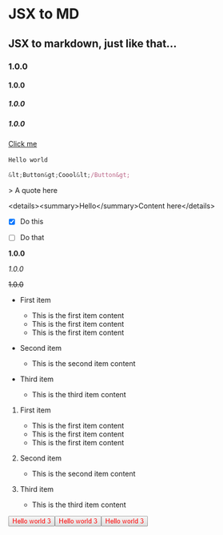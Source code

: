 # JSX to MD

## JSX to markdown, just like that... 

### 1.0.0 

#### 1.0.0 

##### 1.0.0 

##### 1.0.0 

[Click me](https://github.com/solidsnail/)

`Hello world`

```jsx
&lt;Button&gt;Coool&lt;/Button&gt;
```

&gt; A quote here

&lt;details&gt;&lt;summary&gt;Hello&lt;/summary&gt;Content here&lt;/details&gt;

- [x] Do this

- [ ] Do that

**1.0.0**

*1.0.0*

~~1.0.0~~


* First item
   - This is the first item content
   - This is the first item content
   - This is the first item content


* Second item
   - This is the second item content


* Third item
   - This is the third item content


1. First item
   - This is the first item content
   - This is the first item content
   - This is the first item content


2. Second item
   - This is the second item content


3. Third item
   - This is the third item content





<img src="./readme_assets/BUTTON_0.png" /><img src="./readme_assets/BUTTON_1.png" /><img src="./readme_assets/BUTTON_2.png" />